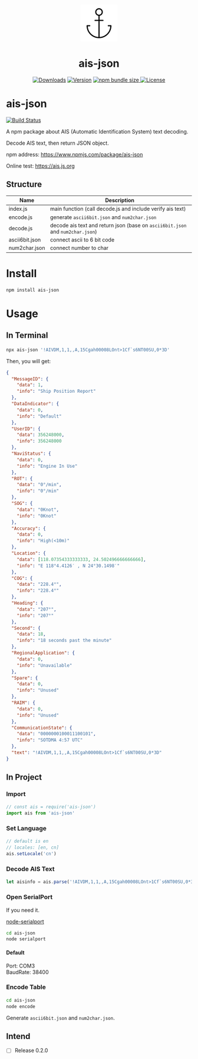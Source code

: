 
<p align="center">
  <a href="https://ais.yunyoujun.cn" target="_blank" rel="noopener noreferrer"><img width="100" src="https://raw.githubusercontent.com/YunYouJun/ais.js/master/src/assets/anchor.png" alt="AIS Logo"></a>
  <h1 align="center">ais-json</h1>
</p>

<p align="center">
  <a href="https://npmcharts.com/compare/ais-json?minimal=true"><img src="https://img.shields.io/npm/dt/ais-json.svg" alt="Downloads"></a>
  <a href="https://www.npmjs.com/package/ais-json"><img src="https://img.shields.io/npm/v/ais-json.svg" alt="Version"></a>
  <a href="https://unpkg.com/ais-json">
    <img alt="npm bundle size" src="https://img.shields.io/bundlephobia/min/ais-json">
  </a>
  <a href="https://www.npmjs.com/package/ais-json"><img src="https://img.shields.io/npm/l/ais-json.svg" alt="License"></a>
</p>

# ais-json

[![Build Status](https://travis-ci.com/YunYouJun/ais-json.svg?branch=master)](https://travis-ci.com/YunYouJun/ais-json)

A npm package about AIS (Automatic Identification System) text decoding.

Decode AIS text, then return JSON object.

npm address: <https://www.npmjs.com/package/ais-json>

Online test: <https://ais.js.org>

## Structure

Name | Description
---|---
index.js | main function (call decode.js and include verify ais text)
encode.js | generate `ascii6bit.json` and `num2char.json`
decode.js | decode ais text and return json (base on `ascii6bit.json` and `num2char.json`)
ascii6bit.json | connect ascii to 6 bit code
num2char.json | connect number to char

# Install

```sh
npm install ais-json
```

# Usage

## In Terminal

```sh
npx ais-json '!AIVDM,1,1,,A,15Cgah00008LOnt>1Cf`s6NT00SU,0*3D'
```

Then, you will get:

```json
{
  "MessageID": {
    "data": 1,
    "info": "Ship Position Report"
  },
  "DataIndicator": {
    "data": 0,
    "info": "Default"
  },
  "UserID": {
    "data": 356248000,
    "info": 356248000
  },
  "NaviStatus": {
    "data": 0,
    "info": "Engine In Use"
  },
  "ROT": {
    "data": "0°/min",
    "info": "0°/min"
  },
  "SOG": {
    "data": "0Knot",
    "info": "0Knot"
  },
  "Accuracy": {
    "data": 0,
    "info": "High(<10m)"
  },
  "Location": {
    "data": [118.07354333333333, 24.502496666666666],
    "info": "E 118°4.4126′ , N 24°30.1498′"
  },
  "COG": {
    "data": "228.4°",
    "info": "228.4°"
  },
  "Heading": {
    "data": "207°",
    "info": "207°"
  },
  "Second": {
    "data": 18,
    "info": "18 seconds past the minute"
  },
  "RegionalApplication": {
    "data": 0,
    "info": "Unavailable"
  },
  "Spare": {
    "data": 0,
    "info": "Unused"
  },
  "RAIM": {
    "data": 0,
    "info": "Unused"
  },
  "CommunicationState": {
    "data": "0000000100011100101",
    "info": "SOTDMA 4:57 UTC"
  },
  "text": "!AIVDM,1,1,,A,15Cgah00008LOnt>1Cf`s6NT00SU,0*3D"
}
```

## In Project

### Import

```js
// const ais = require('ais-json')
import ais from 'ais-json'
```

### Set Language

```js
// default is en
// locales: [en, cn]
ais.setLocale('cn')
```

### Decode AIS Text

```js
let aisinfo = ais.parse('!AIVDM,1,1,,A,15Cgah00008LOnt>1Cf`s6NT00SU,0*3D')
```

### Open SerialPort

If you need it.

[node-serialport](https://github.com/node-serialport/node-serialport)

```sh
cd ais-json
node serialport
```

#### Default

Port: COM3  
BaudRate: 38400

### Encode Table

```sh
cd ais-json
node encode
```

Generate `ascii6bit.json` and `num2char.json`.

## Intend

- [ ] Release 0.2.0
